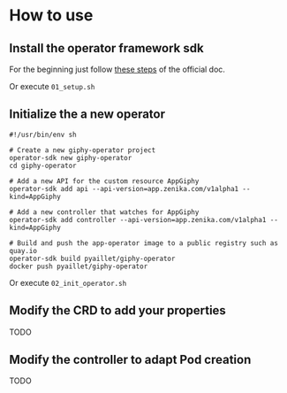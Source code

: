 # How to use

## Install the operator framework sdk

For the beginning just follow [these
steps](https://github.com/operator-framework/operator-sdk#quick-start) of the
official doc.

Or execute `01_setup.sh`

## Initialize the a new operator

```shell
#!/usr/bin/env sh

# Create a new giphy-operator project
operator-sdk new giphy-operator
cd giphy-operator

# Add a new API for the custom resource AppGiphy
operator-sdk add api --api-version=app.zenika.com/v1alpha1 --kind=AppGiphy

# Add a new controller that watches for AppGiphy
operator-sdk add controller --api-version=app.zenika.com/v1alpha1 --kind=AppGiphy

# Build and push the app-operator image to a public registry such as quay.io
operator-sdk build pyaillet/giphy-operator
docker push pyaillet/giphy-operator
```

Or execute `02_init_operator.sh`

## Modify the CRD to add your properties

TODO

## Modify the controller to adapt Pod creation

TODO


